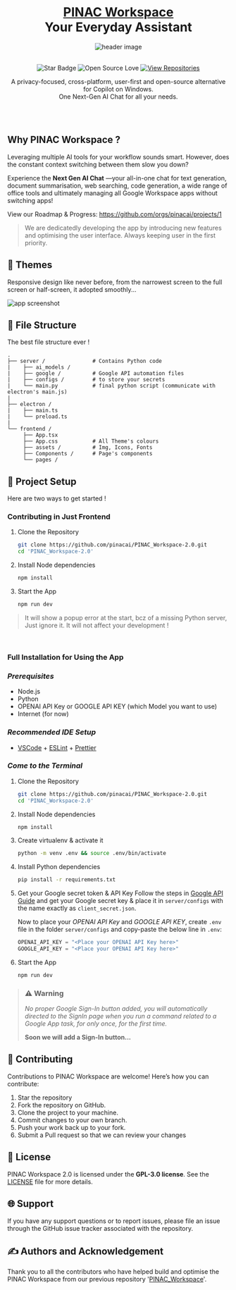 <div align="center">

<h1 style="border-bottom: none">
    <b><a href="https://github.com/pinacai">PINAC Workspace</a></b><br>
    Your Everyday Assistant
</h1>

<img src="https://github.com/pinacai/PINAC_Workspace-2.0/blob/main/assets/header.png" alt="header image">

<br>
<br>

![Star Badge](https://img.shields.io/static/v1?label=%F0%9F%8C%9F&message=If%20Useful&style=style=flat&color=BC4E99)
![Open Source Love](https://badges.frapsoft.com/os/v1/open-source.svg?v=103)
[![View Repositories](https://img.shields.io/badge/View-Our_Repositories-blue?logo=GitHub)](https://github.com/pinacai?tab=repositories)

A privacy-focused, cross-platform, user-first and open-source alternative for Copilot on Windows.  
One Next-Gen AI Chat for all your needs.
<br>
<br>

<img src="https://github.com/pinacai/PINAC_Workspace-2.0/blob/main/assets/tech.png" alt="">

</div>

<br />

## Why PINAC Workspace ?

Leveraging multiple AI tools for your workflow sounds smart. However, does the constant context switching between them slow you down?

Experience the **Next Gen AI Chat** —your all-in-one chat for text generation, document summarisation, web searching, code generation, a wide range of office tools and ultimately managing all Google Workspace apps without switching apps!

View our Roadmap & Progress: https://github.com/orgs/pinacai/projects/1  
> We are dedicatedly developing the app by introducing new features and optimising the user interface. Always keeping user in the first priority.

## 🎨 Themes

Responsive design like never before, from the narrowest screen to the full screen or half-screen, it adopted smoothly...
<br />

<img src="https://github.com/pinacai/PINAC_Workspace-2.0/blob/main/assets/app_theme.png" alt="app screenshot">


## 📂 File Structure
The best file structure ever !

    .
    ├── server /               # Contains Python code
    |    ├── ai_models /
    |    ├── google /          # Google API automation files
    |    ├── configs /         # to store your secrets
    |    └── main.py           # final python script (communicate with electron's main.js)
    |
    ├── electron /
    |    ├── main.ts
    |    └── preload.ts
    |
    └── frontend /
         ├── App.tsx
         ├── App.css           # All Theme's colours
         ├── assets /          # Img, Icons, Fonts
         ├── Components /      # Page's components 
         └── pages /


##  🚀 Project Setup
Here are two ways to get started !

### Contributing in Just Frontend

1. Clone the Repository
    ```bash
    git clone https://github.com/pinacai/PINAC_Workspace-2.0.git
    cd 'PINAC_Workspace-2.0'
    ```

2. Install Node dependencies
    ```bash
    npm install
    ```

3. Start the App
    ```bash
    npm run dev
    ```
> It will show a popup error at the start, bcz of a missing Python server, Just ignore it. It will not affect your development !  

<br>
  
### Full Installation for Using the App

### _Prerequisites_

- Node.js
- Python
- OPENAI API Key or GOOGLE API KEY (which Model you want to use)
- Internet (for now)

### _Recommended IDE Setup_

- [VSCode](https://code.visualstudio.com/) + [ESLint](https://marketplace.visualstudio.com/items?itemName=dbaeumer.vscode-eslint) + [Prettier](https://marketplace.visualstudio.com/items?itemName=esbenp.prettier-vscode)

### _Come to the Terminal_

1. Clone the Repository
    ```bash
    git clone https://github.com/pinacai/PINAC_Workspace-2.0.git
    cd 'PINAC_Workspace-2.0'
    ```

2. Install Node dependencies
    ```bash
    npm install
    ```
3. Create virtualenv & activate it
    ```bash
    python -m venv .env && source .env/bin/activate
    ```
4. Install Python dependencies
    ```bash
    pip install -r requirements.txt
    ```
5. Get your Google secret token & API Key
  Follow the steps in <a href='https://github.com/pinacai/PINAC_Workspace-2.0/blob/main/Google%20API%20GUIDE.md'>Google API Guide</a> and get your Google secret key & place it in `server/configs` with the name exactly as `client_secret.json`.   
   
    Now to place your _OPENAI API Key_ and _GOOGLE API KEY_, create `.env` file in the folder `server/configs` and copy-paste the below line in `.env`:
    ```python
    OPENAI_API_KEY = "<Place your OPENAI API Key here>"
    GOOGLE_API_KEY = "<Place your OPENAI API Key here>"
    ```

6. Start the App
    ```bash
    npm run dev
    ```
  
> ### ⚠️ Warning
> _No proper Google Sign-In button added, you will automatically directed to the SignIn page when you run a command related to a Google App task, for only once, for the first time._  
>
> **Soon we will add a Sign-In button...**

## 💁 Contributing

Contributions to PINAC Workspace are welcome! Here’s how you can contribute:

1. Star the repository
2. Fork the repository on GitHub.
3. Clone the project to your machine.
4. Commit changes to your own branch.
5. Push your work back up to your fork.
6. Submit a Pull request so that we can review your changes

## 📄 License

PINAC Workspace 2.0 is licensed under the **GPL-3.0 license**. See the <a href="https://github.com/pinacai/PINAC_Workspace-2.0/blob/main/LICENSE">LICENSE</a> file for more details.

## 🌐 Support
If you have any support questions or to report issues, please file an issue through the GitHub issue tracker associated with the repository.

## ✍️  Authors and Acknowledgement
Thank you to all the contributors who have helped build and optimise the PINAC Workspace from our previous repository '<a href="https://github.com/pinacai/PINAC_Workspace">PINAC_Workspace</a>'.
